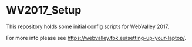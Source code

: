 # WV2017_Setup
This repository holds some initial config scripts for WebValley 2017.

For more info please see https://webvalley.fbk.eu/setting-up-your-laptop/.
